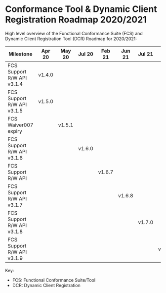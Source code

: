 # Conformance Tool & Dynamic Client Registration Roadmap 2020/2021

High level overview of the Functional Conformance Suite (FCS) and Dynamic Client Registration Tool (DCR) Roadmap for 2020/2021:

| Milestone                  | Apr 20 | May 20 | Jul 20 | Feb 21 | Jun 21 | Jul 21 | Oct 21 | Nov 21 | Dec 21 |
|----------------------------|--------|--------|--------|--------|--------|--------|--------|--------|--------|
| FCS Support R/W API v3.1.4 | v1.4.0 |        |        |        |        |        |        |        |        |
| FCS Support R/W API v3.1.5 | v1.5.0 |        |        |        |        |        |        |        |        |
| FCS Waiver007 expiry       |        | v1.5.1 |        |        |        |        |        |        |        |
| FCS Support R/W API v3.1.6 |        |        | v1.6.0 |        |        |        |        |        |        |
| FCS Support R/W API        |        |        |        | v1.6.7 |        |        |        |        |        |
| FCS Support R/W API v3.1.7 |        |        |        |        | v1.6.8 |        |        |        |        |
| FCS Support R/W API v3.1.8 |        |        |        |        |        | v1.7.0 |        |        |        |
| FCS Support R/W API v3.1.9 |        |        |        |        |        |        | v1.7.1 |        |        |
Key:
* FCS: Functional Conformance Suite/Tool
* DCR: Dynamic Client Registration

